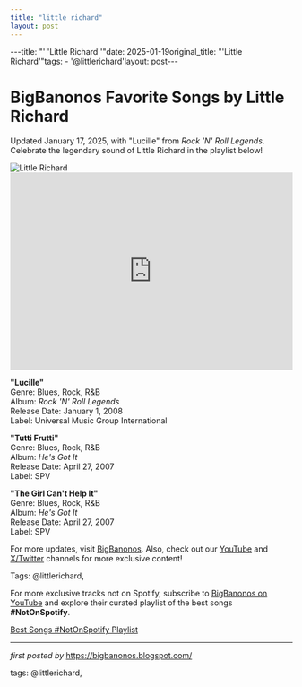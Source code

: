 ```yaml
---
title: "little richard"
layout: post
---
```

---title: "' 'Little Richard''"date: 2025-01-19original_title: "'Little Richard'"tags:  - '@littlerichard'layout: post---<!-- Title of the Post --><h1 >BigBanonos Favorite Songs by Little Richard</h1> <!-- Introductory Text --><p >Updated January 17, 2025, with "Lucille" from <em>Rock 'N' Roll Legends</em>. Celebrate the legendary sound of Little Richard in the playlist below!</p> <!-- Featured Image --><div > <img src="https://i.scdn.co/image/ab67616d00001e02d8c039e1c5ef91c7f04c5674" alt="Little Richard" /></div> <!-- Spotify Embed --><div > <iframe src="https://open.spotify.com/embed/playlist/5f24auGGGjdWUcJn6PDejx?utm_source=generator" width="100%" height="352" frameborder="0" allowfullscreen="" allow="autoplay; clipboard-write; encrypted-media; fullscreen; picture-in-picture" loading="lazy"></iframe></div> <!-- Song Information --><div > <p><strong>"Lucille"</strong><br> Genre: Blues, Rock, R&B<br> Album: <em>Rock 'N' Roll Legends</em><br> Release Date: January 1, 2008<br> Label: Universal Music Group International</p> <p><strong>"Tutti Frutti"</strong><br> Genre: Blues, Rock, R&B<br> Album: <em>He's Got It</em><br> Release Date: April 27, 2007<br> Label: SPV</p> <p><strong>"The Girl Can't Help It"</strong><br> Genre: Blues, Rock, R&B<br> Album: <em>He's Got It</em><br> Release Date: April 27, 2007<br> Label: SPV</p></div> <!-- Footer Links --><div > <p>For more updates, visit <a href="https://bigbanonos.blogspot.com/" target="_blank">BigBanonos</a>. Also, check out our <a href="https://www.youtube.com/@BigBanonos" target="_blank">YouTube</a> and <a href="https://x.com/bigbanonos" target="_blank">X/Twitter</a> channels for more exclusive content!</p></div> <!-- Tags --><p >Tags: @littlerichard,</p><!--Subscribe and Playlist Links--><div>    <p>For more exclusive tracks not on Spotify, subscribe to <a href="https://www.youtube.com/@BigBanonos" target="_blank">BigBanonos on YouTube</a> and explore their curated playlist of the best songs <strong>#NotOnSpotify</strong>.</p>    <p><a href="https://www.youtube.com/playlist?list=PLtuNtuTatqI0kFahUCbtbfenC_ET5O_tr" target="_blank">Best Songs #NotOnSpotify Playlist<br /></a></p></div><hr /><p><em>first posted by</em> <a href="https://bigbanonos.blogspot.com/" rel="noopener" target="_new">https://bigbanonos.blogspot.com/</a></p><p>tags: @littlerichard,</p>